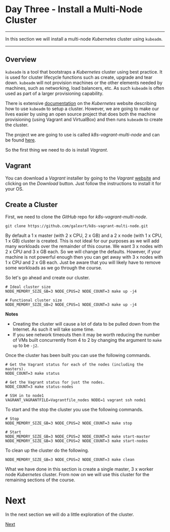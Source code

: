 # Day Three - Install a Multi-Node Cluster

---

In this section we will install a multi-node _Kubernetes_ cluster using `kubeadm`.

---

## Overview

`kubeadm` is a tool that bootstraps a _Kubernetes_ cluster using best practice.  It is used for cluster lifecycle functions such as create, upgrade and tear down.  `kubeadm` will not provision machines or the other elements needed by machines, such as networking, load balancers, etc.  As such `kubeadm` is often used as part of a larger provisioning capability.

There is extensive [documentation](https://kubernetes.io/docs/setup/independent/create-cluster-kubeadm/) on the _Kubernetes_ website describing how to use `kubeadm` to setup a cluster.  However, we are going to make our lives easier by using an open source project that does both the machine provisioning (using Vagrant and VirtualBox) and then runs `kubeadm` to create the cluster.

The project we are going to use is called _k8s-vagrant-multi-node_ and can be found [here](https://github.com/galexrt/k8s-vagrant-multi-node).

So the first thing we need to do is install _Vagrant_.


## Vagrant

You can download a _Vagrant_ installer by going to the _Vagrant_ [website](https://www.vagrantup.com) and clicking on the _Download_ button.  Just follow the instructions to install it for your OS.


## Create a Cluster

First, we need to clone the _GitHub_ repo for _k8s-vagrant-multi-node_.

```console
git clone https://github.com/galexrt/k8s-vagrant-multi-node.git
```

By default a 1 x master (with 2 x CPU, 2 x GB) and a 2 x node (with 1 x CPU, 1 x GB) cluster is created.  This is not ideal for our purposes as we will add many workloads over the remainder of this course.  We want 3 x nodes with 2 x CPU and 3 x GB each.  So we will change the defaults.  However, if your machine is not powerful enough then you can get away with 3 x nodes with 1 x CPU and 2 x GB each.  Just be aware that you will likely have to remove some workloads as we go through the course.

So let's go ahead and create our cluster.

```console
# Ideal cluster size
NODE_MEMORY_SIZE_GB=3 NODE_CPUS=2 NODE_COUNT=3 make up -j4

# Functional cluster size
NODE_MEMORY_SIZE_GB=2 NODE_CPUS=1 NODE_COUNT=3 make up -j4
```

**Notes**

* Creating the cluster will cause a lot of data to be pulled down from the Internet.  As such it will take some time.
* If you see network timeouts then it may be worth reducing the number of VMs built concurrently from 4 to 2 by changing the argument to `make up` to be `-j2`.


Once the cluster has been built you can use the following commands.

```console
# Get the Vagrant status for each of the nodes (including the masters).
NODE_COUNT=3 make status

# Get the Vagrant status for just the nodes.
NODE_COUNT=3 make status-nodes

# SSH in to node1
VAGRANT_VAGRANTFILE=Vagrantfile_nodes NODE=1 vagrant ssh node1
```

To start and the stop the cluster you use the following commands.

```console
# Stop
NODE_MEMORY_SIZE_GB=3 NODE_CPUS=2 NODE_COUNT=3 make stop

# Start
NODE_MEMORY_SIZE_GB=3 NODE_CPUS=2 NODE_COUNT=3 make start-master
NODE_MEMORY_SIZE_GB=3 NODE_CPUS=2 NODE_COUNT=3 make start-nodes
```

To clean up the cluster do the following.

```console
NODE_MEMORY_SIZE_GB=3 NODE_CPUS=2 NODE_COUNT=3 make clean
```



What we have done in this section is create a single master, 3 x worker node _Kubernetes_ cluster.  From now on we will use this cluster for the remaining sections of the course.


# Next

In the next section we will do a little exploration of the cluster.

[Next](03-03.md)
